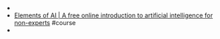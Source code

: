 -
- [Elements of AI | A free online introduction to artificial intelligence for non-experts](https://www.elementsofai.com/) #course
-